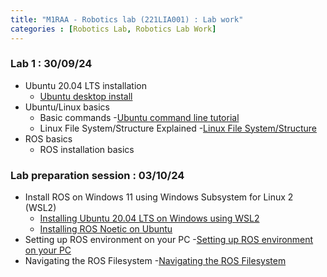 ```yaml
---
title: "M1RAA - Robotics lab (221LIA001) : Lab work"
categories : [Robotics Lab, Robotics Lab Work]
---
```

### Lab 1 : 30/09/24
- Ubuntu 20.04 LTS installation
    - [Ubuntu desktop install](https://ubuntu.com/tutorials/install-ubuntu-desktop)
- Ubuntu/Linux basics
    - Basic commands
        -[Ubuntu command line tutorial](https://ubuntu.com/tutorials/command-line-for-beginners#1-overview)
    - Linux File System/Structure Explained
        -[Linux File System/Structure](https://youtu.be/HbgzrKJvDRw)
- ROS basics
    - ROS installation basics

### Lab preparation session : 03/10/24
- Install ROS on Windows 11 using Windows Subsystem for Linux 2 (WSL2)
    - [Installing Ubuntu 20.04 LTS on Windows using WSL2](https://learn.microsoft.com/en-us/windows/wsl/install-manual)
    - [Installing ROS Noetic on Ubuntu](https://wiki.ros.org/noetic/Installation)
- Setting up ROS environment on your PC
    -[Setting up ROS environment on your PC](https://wiki.ros.org/ROS/Tutorials/InstallingandConfiguringROSEnvironment)
- Navigating the ROS Filesystem
    -[Navigating the ROS Filesystem](https://wiki.ros.org/ROS/Tutorials/NavigatingTheFilesystem) 